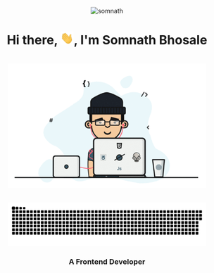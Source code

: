 <p align="center"> <img src="https://komarev.com/ghpvc/?username=Somnath64&label=Profile%20views&color=0e75b6&style=flat" alt="somnath"/></p>

<h1 align="center"> Hi there, <img width="30px" src="https://github.com/Somnath64/Somnath64/blob/master/assets/hi.gif">, I'm Somnath Bhosale <i></i></h1>

<p align="center">
  <br><img src="https://github.com/Somnath64/Somnath64/blob/master/assets/developer.gif" width="450px">
</p>

<p align="center">
  <br><img src="https://github.com/Somnath64/Somnath64/blob/master/assets/snake.svg" width="450px">
</p>

<h3 align="center">A Frontend Developer</h3>

<!--
**Somnath64/Somnath64** is a ✨ _special_ ✨ repository because its `README.md` (this file) appears on your GitHub profile.

Here are some ideas to get you started:

- 🔭 I’m currently working on ...
- 🌱 I’m currently learning ...
- 👯 I’m looking to collaborate on ...
- 🤔 I’m looking for help with ...
- 💬 Ask me about ...
- 📫 How to reach me: ...
- 😄 Pronouns: ...
- ⚡ Fun fact: ...
-->
